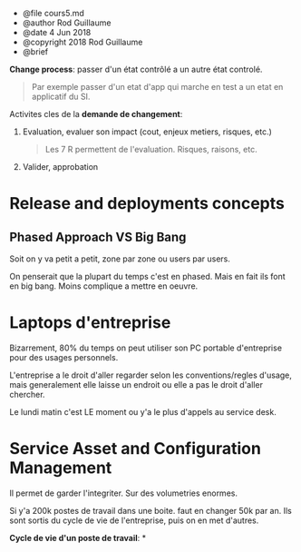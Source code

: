 * @file cours5.md
* @author Rod Guillaume
* @date 4 Jun 2018
* @copyright 2018 Rod Guillaume
* @brief <brief>

**Change process**: passer d'un état contrôlé a un autre état controlé.
> Par exemple passer d'un etat d'app qui marche en test a un etat en applicatif
> du SI.

Activites cles de la **demande de changement**:
1. Evaluation, evaluer son impact (cout, enjeux metiers, risques, etc.)
    > Les 7 R permettent de l'evaluation. Risques, raisons, etc.
2. Valider, approbation

# Release and deployments concepts

## Phased Approach VS Big Bang

Soit on y va petit a petit, zone par zone ou users par users.

On penserait que la plupart du temps c'est en phased. Mais en fait ils font en
big bang. Moins complique a mettre en oeuvre.

# Laptops d'entreprise

Bizarrement, 80% du temps on peut utiliser son PC portable d'entreprise pour des
usages personnels.

L'entreprise a le droit d'aller regarder selon les conventions/regles d'usage,
mais generalement elle laisse un endroit ou elle a pas le droit d'aller
chercher.

Le lundi matin c'est LE moment ou y'a le plus d'appels au service desk.

# Service Asset and Configuration Management

Il permet de garder l'integriter. Sur des volumetries enormes.

Si y'a 200k postes de travail dans une boite. faut en changer 50k par an.
Ils sont sortis du cycle de vie de l'entreprise, puis on en met d'autres.

**Cycle de vie d'un poste de travail**:
* 

